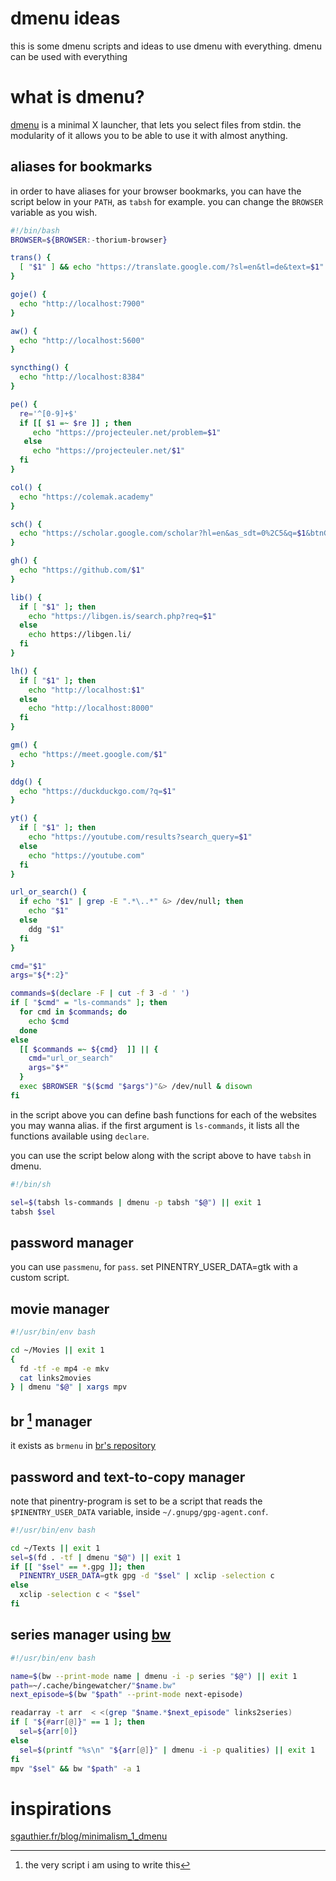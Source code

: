 # dmenu ideas
this is some dmenu scripts and ideas to use dmenu with everything. dmenu can be
used with everything

# what is dmenu?
[dmenu](https://tools.suckless.org/dmenu/) is a minimal X launcher, that lets
you select files from stdin. the modularity of it allows you to be able to use
it with almost anything.

## aliases for bookmarks
in order to have aliases for your browser bookmarks, you can have the script
below in your `PATH`, as `tabsh` for example. you can change the `BROWSER`
variable as you wish.

```bash
#!/bin/bash
BROWSER=${BROWSER:-thorium-browser}

trans() {
  [ "$1" ] && echo "https://translate.google.com/?sl=en&tl=de&text=$1" ||  echo "http://translate.google.com"
}

goje() {
  echo "http://localhost:7900"
}

aw() {
  echo "http://localhost:5600"
}

syncthing() {
  echo "http://localhost:8384"
}

pe() {
  re='^[0-9]+$'
  if [[ $1 =~ $re ]] ; then
     echo "https://projecteuler.net/problem=$1"
   else
     echo "https://projecteuler.net/$1"
  fi
}

col() {
  echo "https://colemak.academy"
}

sch() {
  echo "https://scholar.google.com/scholar?hl=en&as_sdt=0%2C5&q=$1&btnG="
}

gh() {
  echo "https://github.com/$1"
}

lib() {
  if [ "$1" ]; then
    echo "https://libgen.is/search.php?req=$1"
  else
    echo https://libgen.li/
  fi
}

lh() {
  if [ "$1" ]; then
    echo "http://localhost:$1"
  else
    echo "http://localhost:8000"
  fi
}

gm() {
  echo "https://meet.google.com/$1"
}

ddg() {
  echo "https://duckduckgo.com/?q=$1"
}

yt() {
  if [ "$1" ]; then
    echo "https://youtube.com/results?search_query=$1"
  else
    echo "https://youtube.com"
  fi
}

url_or_search() {
  if echo "$1" | grep -E ".*\..*" &> /dev/null; then
    echo "$1"
  else
    ddg "$1"
  fi
}

cmd="$1"
args="${*:2}"

commands=$(declare -F | cut -f 3 -d ' ')
if [ "$cmd" = "ls-commands" ]; then
  for cmd in $commands; do
    echo $cmd
  done
else
  [[ $commands =~ ${cmd}  ]] || {
    cmd="url_or_search"
    args="$*"
  }
  exec $BROWSER "$($cmd "$args")"&> /dev/null & disown 
fi
```

in the script above you can define bash functions for each of the websites you
may wanna alias. if the first argument is `ls-commands`, it lists all the
functions available using `declare`. 

you can use the script below along with the script above to have `tabsh` in
dmenu.

```bash
#!/bin/sh

sel=$(tabsh ls-commands | dmenu -p tabsh "$@") || exit 1
tabsh $sel
```

## password manager
you can use `passmenu`, for `pass`. set PINENTRY_USER_DATA=gtk with a custom
script.

## movie manager
```bash
#!/usr/bin/env bash

cd ~/Movies || exit 1
{
  fd -tf -e mp4 -e mkv
  cat links2movies
} | dmenu "$@" | xargs mpv
```

## br [^2] manager
it exists as `brmenu` in [br's repository](https://github.com/nimaaskarian/br)

[^2]: the very script i am using to write this

## password and text-to-copy manager
note that pinentry-program is set to be a script that reads the
`$PINENTRY_USER_DATA` variable, inside `~/.gnupg/gpg-agent.conf`.
```bash
#!/usr/bin/env bash

cd ~/Texts || exit 1
sel=$(fd . -tf | dmenu "$@") || exit 1
if [[ "$sel" == *.gpg ]]; then
  PINENTRY_USER_DATA=gtk gpg -d "$sel" | xclip -selection c
else
  xclip -selection c < "$sel"
fi

```

## series manager using [bw](https://github.com/nimaaskarian/bw)
```bash
#!/usr/bin/env bash

name=$(bw --print-mode name | dmenu -i -p series "$@") || exit 1
path=~/.cache/bingewatcher/"$name.bw"
next_episode=$(bw "$path" --print-mode next-episode)

readarray -t arr  < <(grep "$name.*$next_episode" links2series)
if [ "${#arr[@]}" == 1 ]; then
  sel=${arr[0]}
else
  sel=$(printf "%s\n" "${arr[@]}" | dmenu -i -p qualities) || exit 1
fi
mpv "$sel" && bw "$path" -a 1
```


# inspirations
[sgauthier.fr/blog/minimalism_1_dmenu](https://sgauthier.fr/blog/minimalism_1_dmenu.html)
